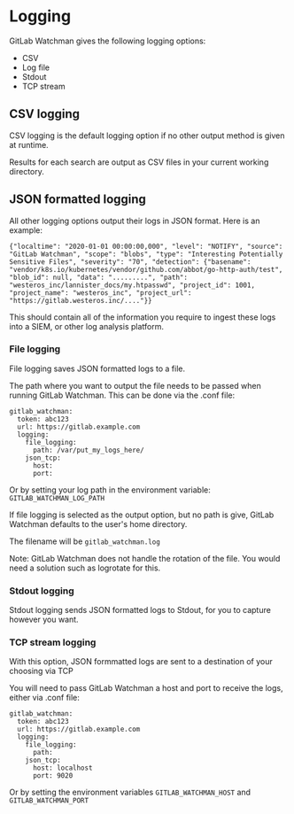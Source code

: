 # Logging
GitLab Watchman gives the following logging options:
- CSV
- Log file
- Stdout
- TCP stream

## CSV logging
CSV logging is the default logging option if no other output method is given at runtime.

Results for each search are output as CSV files in your current working directory.

## JSON formatted logging
All other logging options output their logs in JSON format. Here is an example:

```
{"localtime": "2020-01-01 00:00:00,000", "level": "NOTIFY", "source": "GitLab Watchman", "scope": "blobs", "type": "Interesting Potentially Sensitive Files", "severity": "70", "detection": {"basename": "vendor/k8s.io/kubernetes/vendor/github.com/abbot/go-http-auth/test", "blob_id": null, "data": ".........", "path": "westeros_inc/lannister_docs/my.htpasswd", "project_id": 1001, "project_name": "westeros_inc", "project_url": "https://gitlab.westeros.inc/...."}}
```
This should contain all of the information you require to ingest these logs into a SIEM, or other log analysis platform.


### File logging
File logging saves JSON formatted logs to a file.

The path where you want to output the file needs to be passed when running GitLab Watchman. This can be done via the .conf file:
```
gitlab_watchman:
  token: abc123
  url: https://gitlab.example.com
  logging:
    file_logging:
      path: /var/put_my_logs_here/
    json_tcp:
      host:
      port:
```
Or by setting your log path in the environment variable: `GITLAB_WATCHMAN_LOG_PATH`

If file logging is selected as the output option, but no path is give, GitLab Watchman defaults to the user's home directory.

The filename will be `gitlab_watchman.log`

Note: GitLab Watchman does not handle the rotation of the file. You would need a solution such as logrotate for this.

### Stdout logging
Stdout logging sends JSON formatted logs to Stdout, for you to capture however you want.

### TCP stream logging
With this option, JSON formmatted logs are sent to a destination of your choosing via TCP

You will need to pass GitLab Watchman a host and port to receive the logs, either via .conf file:

```
gitlab_watchman:
  token: abc123
  url: https://gitlab.example.com
  logging:
    file_logging:
      path:
    json_tcp:
      host: localhost
      port: 9020
```
Or by setting the environment variables `GITLAB_WATCHMAN_HOST` and `GITLAB_WATCHMAN_PORT`
